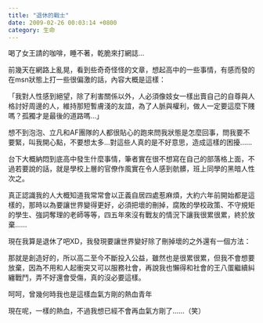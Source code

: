 ```yaml
---
title: "退休的戰士"
date: 2009-02-26 00:03:14 +0800
category: 生命
---
```

<p>喝了女王請的咖啡，睡不著，乾脆來打網誌...</p><p><span>前幾天在網路上亂晃，看到些奇奇怪怪的文章，想起高中的一些事情，有感而發的在msn狀態上打一些很偏激的話，內容大概是這樣：</span></p><p><span>「我對人性感到絕望，除了利害關係以外，人必須像妓女一樣出賣自己的自尊與人格討好周邊的人，維持那短暫膚淺的友誼，為了人脈與權利，做人一定要這麼下賤嗎？孤獨才是最後的道路嗎...</span>」</p><p>想不到泡泡、立凡和AF團隊的人都很貼心的跑來問我狀態是怎麼回事，問我要不要緊，叫我開心點，不要想太多...對這些人真的是不好意思，造成這樣的困擾......</p><p>台下大概納悶到底高中發生什麼事情，筆者實在很不想寫在自己的部落格上面，不過若要說的話，就是學校上層的官僚作風實在令人感到骯髒，班上同學的黑暗人性次之。</p><p>真正認識我的人大概知道我常常會以正義自居四處惹麻煩，大約六年前開始都是這樣的，那時以為要讓世界變得更好，必須把壞的刪掉，腐敗的學校政策、不守規矩的學生、強詞奪理的老師等等，四五年來沒有戰友的情況下讓我很累很累，終於放棄......</p><p>現在我算是退休了吧XD，我發現要讓世界變好除了刪掉壞的之外還有一個方法：</p><p>那就是創造好的，所以高二至今不斷投入公益，雖然也是很累很累，但我不會想要放棄，因為不用和人起衝突又可以服務社會，再說我也懶得和社會的王八蛋繼續糾纏戰鬥，弄不好還會受傷，真的沒必要這樣。</p><p>呵呵，曾幾何時我也是這樣血氣方剛的熱血青年</p><p>現在呢，一樣的熱血，不過我想已經不會再血氣方剛了......（笑）</p>
